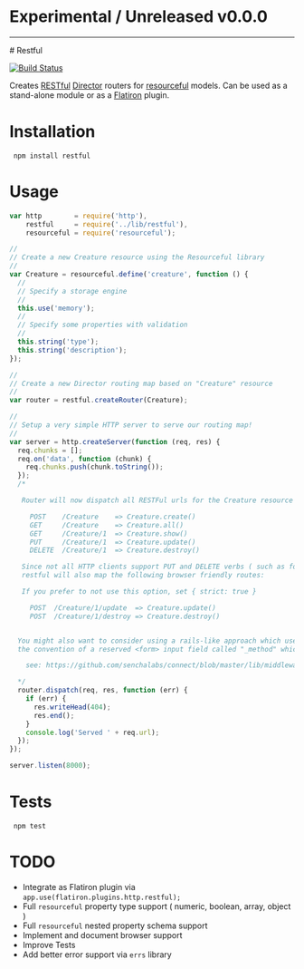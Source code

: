 # Experimental / Unreleased v0.0.0

<hr/>
# Restful

[![Build Status](https://secure.travis-ci.org/flatiron/restful.png)](http://travis-ci.org/flatiron/restful)

Creates [RESTful](http://en.wikipedia.org/wiki/Representational_state_transfer) [Director](http://github.com/flatiron/director) routers for [resourceful](http://github.com/flatiron/resourceful) models. Can be used as a stand-alone module or as a [Flatiron](http://github.com/flatiron/) plugin.

# Installation

     npm install restful

# Usage

``` js
var http        = require('http'),
    restful     = require('../lib/restful'),
    resourceful = require('resourceful');

//
// Create a new Creature resource using the Resourceful library
//
var Creature = resourceful.define('creature', function () {
  //
  // Specify a storage engine
  //
  this.use('memory');
  //
  // Specify some properties with validation
  //
  this.string('type');
  this.string('description');
});

//
// Create a new Director routing map based on "Creature" resource
//
var router = restful.createRouter(Creature);

//
// Setup a very simple HTTP server to serve our routing map!
//
var server = http.createServer(function (req, res) {
  req.chunks = [];
  req.on('data', function (chunk) {
    req.chunks.push(chunk.toString());
  });
  /*

   Router will now dispatch all RESTFul urls for the Creature resource

     POST    /Creature    => Creature.create()
     GET     /Creature    => Creature.all()
     GET     /Creature/1  => Creature.show()
     PUT     /Creature/1  => Creature.update()
     DELETE  /Creature/1  => Creature.destroy()

   Since not all HTTP clients support PUT and DELETE verbs ( such as forms in web browsers ),
   restful will also map the following browser friendly routes:

   If you prefer to not use this option, set { strict: true }

     POST  /Creature/1/update  => Creature.update()
     POST  /Creature/1/destroy => Creature.destroy()


  You might also want to consider using a rails-like approach which uses
  the convention of a reserved <form> input field called "_method" which contains either "PUT" or "DELETE"

    see: https://github.com/senchalabs/connect/blob/master/lib/middleware/methodOverride.js

  */
  router.dispatch(req, res, function (err) {
    if (err) {
      res.writeHead(404);
      res.end();
    }
    console.log('Served ' + req.url);
  });
});

server.listen(8000);
```

# Tests

     npm test

# TODO

 - Integrate as Flatiron plugin via `app.use(flatiron.plugins.http.restful);`
 - Full `resourceful` property type support ( numeric, boolean, array, object )
 - Full `resourceful` nested property schema support
 - Implement and document browser support
 - Improve Tests
 - Add better error support via `errs` library